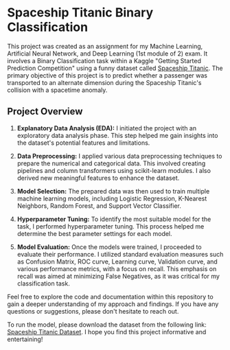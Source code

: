 # Spaceship Titanic Binary Classification

This project was created as an assignment for my Machine Learning, Artificial Neural Network, and Deep Learning (1st module of 2) exam. It involves a Binary Classification task within a Kaggle "Getting Started Prediction Competition" using a funny dataset called [Spaceship Titanic](https://www.kaggle.com/competitions/spaceship-titanic). The primary objective of this project is to predict whether a passenger was transported to an alternate dimension during the Spaceship Titanic's collision with a spacetime anomaly.

## Project Overview

1. **Explanatory Data Analysis (EDA):** I initiated the project with an exploratory data analysis phase. This step helped me gain insights into the dataset's potential features and limitations.

2. **Data Preprocessing:** I applied various data preprocessing techniques to prepare the numerical and categorical data. This involved creating pipelines and column transformers using scikit-learn modules. I also derived new meaningful features to enhance the dataset.

3. **Model Selection:** The prepared data was then used to train multiple machine learning models, including Logistic Regression, K-Nearest Neighbors, Random Forest, and Support Vector Classifier.

4. **Hyperparameter Tuning:** To identify the most suitable model for the task, I performed hyperparameter tuning. This process helped me determine the best parameter settings for each model.

5. **Model Evaluation:** Once the models were trained, I proceeded to evaluate their performance. I utilized standard evaluation measures such as Confusion Matrix, ROC curve, Learning curve, Validation curve, and various performance metrics, with a focus on recall. This emphasis on recall was aimed at minimizing False Negatives, as it was critical for my classification task.

Feel free to explore the code and documentation within this repository to gain a deeper understanding of my approach and findings. If you have any questions or suggestions, please don't hesitate to reach out. 

To run the model, please download the dataset from the following link: [Spaceship Titanic Dataset](https://www.kaggle.com/competitions/spaceship-titanic). I hope you find this project informative and entertaining!
